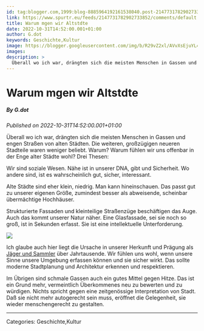 ```yaml
---
id: tag:blogger.com,1999:blog-8885964192161538040.post-2147731782902733852
link: https://www.spurtr.eu/feeds/2147731782902733852/comments/default
title: Warum mgen wir Altstdte
date: 2022-10-31T14:52:00.001+01:00
author: G.dot
keywords: Geschichte,Kultur
image: https://blogger.googleusercontent.com/img/b/R29vZ2xl/AVvXsEjuYL4ZNFZVrmISumvwa221RLe5_E6bjT7ekHdxbqdvOJ9SmadWzY9vnJz8PjhWSe-rqEQKW0HkqPlwBbKvj00dZUNHc35jcmajGAoq6uYIvLe01QS78o5ic0q4LDpHP38kfmzjz53Xin0/s72-c/1667127934752609-0.png
images: 
description: >
  Überall wo ich war, drängten sich die meisten Menschen in Gassen und engen Straßen von alten Städten. Die weiteren, großzügigen neueren Stadteile waren weniger beliebt. Warum? Warum fühlen wir uns offenbar in der Enge alter Städte wohl? Drei Thesen:Wir sind soziale Wesen. Nähe ist in unserer DNA, gibt und Sicherheit.
---
```

# Warum mgen wir Altstdte
##### By G.dot
_Published on 2022-10-31T14:52:00.001+01:00_

Überall wo ich war, drängten sich die meisten Menschen in Gassen und engen Straßen von alten Städten. Die weiteren, großzügigen neueren Stadteile waren weniger beliebt. Warum? Warum fühlen wir uns offenbar in der Enge alter Städte wohl? Drei Thesen:

  

Wir sind soziale Wesen. Nähe ist in unserer DNA, gibt und Sicherheit. Wo andere sind, ist es wahrscheinlich gut, sicher, interessant.

  

Alte Städte sind eher klein, niedrig. Man kann hineinschauen. Das passt gut zu unserer eigenen Größe, zumindest besser als abweisende, scheinbar übermächtige Hochhäuser.

  

Strukturierte Fassaden und kleinteilige Straßenzüge beschäftigen das Auge. Auch das kommt unserer Natur näher. Eine Glasfassade, sei sie noch so groß, ist in Sekunden erfasst. Sie ist eine intellektuelle Unterforderung.

  

[![](https://blogger.googleusercontent.com/img/b/R29vZ2xl/AVvXsEjuYL4ZNFZVrmISumvwa221RLe5_E6bjT7ekHdxbqdvOJ9SmadWzY9vnJz8PjhWSe-rqEQKW0HkqPlwBbKvj00dZUNHc35jcmajGAoq6uYIvLe01QS78o5ic0q4LDpHP38kfmzjz53Xin0/s1600/1667127934752609-0.png)](https://blogger.googleusercontent.com/img/b/R29vZ2xl/AVvXsEjuYL4ZNFZVrmISumvwa221RLe5_E6bjT7ekHdxbqdvOJ9SmadWzY9vnJz8PjhWSe-rqEQKW0HkqPlwBbKvj00dZUNHc35jcmajGAoq6uYIvLe01QS78o5ic0q4LDpHP38kfmzjz53Xin0/s1600/1667127934752609-0.png)

  

Ich glaube auch hier liegt die Ursache in unserer Herkunft und Prägung als [Jäger und Sammler](http://www.spurtr.eu/2022/10/von-jagern-und-sammlern.html) über Jahrtausende. Wir fühlen uns wohl, wenn unsere Sinne unsere Umgebung erfassen können und sie sicher wirkt. Das sollte moderne Stadtplanung und Architektur erkennen und respektieren.

Im Übrigen sind schmale Gassen auch ein gutes Mittel gegen Hitze. Das ist ein Grund mehr, vermeintlich Überkommenes neu zu bewerten und zu würdigen. Nichts spricht gegen eine zeitgenössige Interpretation von Stadt. Daß sie nicht mehr autogerecht sein muss, eröffnet die Gelegenheit, sie wieder menschengerecht zu gestalten.

---
Categories: Geschichte,Kultur